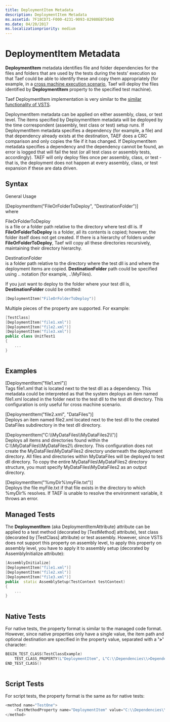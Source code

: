 ```yaml
---
title: DeploymentItem Metadata
description: DeploymentItem Metadata
ms.assetid: 7F18CD71-F000-4231-9093-82980EB7584D
ms.date: 04/20/2017
ms.localizationpriority: medium
---
```


# DeploymentItem Metadata


**DeploymentItem** metadata identifies file and folder dependencies for the files and folders that are used by the tests during the tests' execution so that Taef could be able to identify these and copy them appropriately (for example, in a [cross machine execution scenario](cross-machine-execution.md), Taef will deploy the files identified by **DeploymentItem** property to the specified test machine).

Taef DeploymentItem implementation is very similar to the [similar functionality of VSTS](http://msdn.microsoft.com/library/microsoft.visualstudio.testtools.unittesting.deploymentitemattribute(VS.80).aspx).

DeploymentItem metadata can be applied on either assembly, class, or test level. The items specified by DeploymentItem metadata will be deployed by the time correspondent (assembly, test class or test) setup runs. If DeploymentItem metadata specifies a dependency (for example, a file) and that dependency already exists at the destination, TAEF does a CRC comparison and only copies the file if it has changed. If DeploymentItem metadata specifies a dependency and the dependency cannot be found, an error is logged that will fail the test (or all test class or assembly tests, accordingly). TAEF will only deploy files once per assembly, class, or test - that is, the deployment does not happen at every assembly, class, or test expansion if these are data driven.

## <span id="Syntax"></span><span id="syntax"></span><span id="SYNTAX"></span>Syntax


<span id="General_Usage_"></span><span id="general_usage_"></span><span id="GENERAL_USAGE_"></span>General Usage   

<span id="_DeploymentItem__FileOrFolderToDeploy____DestinationFolder___"></span><span id="_deploymentitem__fileorfoldertodeploy____destinationfolder___"></span><span id="_DEPLOYMENTITEM__FILEORFOLDERTODEPLOY____DESTINATIONFOLDER___"></span>\[DeploymentItem("FileOrFolderToDeploy", "DestinationFolder")\]  
where

<span id="FileOrFolderToDeploy"></span><span id="fileorfoldertodeploy"></span><span id="FILEORFOLDERTODEPLOY"></span>FileOrFolderToDeploy  
is a file or a folder path relative to the directory where test dll is. If **FileOrFolderToDeploy** is a folder, all its contents is copied; however, the folder itself does not get created. If there is a hierarchy of folders under **FileOrFolderToDeploy**, Taef will copy all these directories recursively, maintaining their directory hierarchy.

<span id="DestinationFolder"></span><span id="destinationfolder"></span><span id="DESTINATIONFOLDER"></span>DestinationFolder  
is a folder path relative to the directory where the test dll is and where the deployment items are copied. **DestinationFolder** path could be specified using .. notation (for example, ..\\MyFiles).

If you just want to deploy to the folder where your test dll is, **DestinationFolder** could be omitted:

```cpp
[DeploymentItem("FileOrFolderToDeploy")]
```

Multiple pieces of the property are supported. For example:

```cpp
[TestClass]
[DeploymentItem("file1.xml")]
[DeploymentItem("file2.xml")]
[DeploymentItem("file3.xml")]
public class UnitTest1
{
    ...
}
                
```

## <span id="Examples"></span><span id="examples"></span><span id="EXAMPLES"></span>Examples


<span id="_deploymentitem__file1.xml___"></span><span id="_DEPLOYMENTITEM__FILE1.XML___"></span>\[DeploymentItem("file1.xml")\]  
Tags file1.xml that is located next to the test dll as a dependency. This metadata could be interpreted as that the system deploys an item named file1.xml located in the folder next to the test dll to the test dll directory. This configuration is only useful for cross machine scenario.

<span id="_deploymentitem__file2.xml____datafiles___"></span><span id="_DEPLOYMENTITEM__FILE2.XML____DATAFILES___"></span>\[DeploymentItem("file2.xml", "DataFiles")\]  
Deploys an item named file2.xml located next to the test dll to the created DataFiles subdirectory in the test dll directory.

<span id="_DeploymentItem__C___MyDataFiles__MyDataFiles2_____"></span><span id="_deploymentitem__c___mydatafiles__mydatafiles2_____"></span><span id="_DEPLOYMENTITEM__C___MYDATAFILES__MYDATAFILES2_____"></span>\[DeploymentItem("C:\\\\MyDataFiles\\\\MyDataFiles2\\\\")\]  
Deploys all items and directories found within the C:\\\\MyDataFiles\\\\MyDataFiles2\\\\ directory. This configuration does not create the MyDataFiles\\MyDataFiles2 directory underneath the deployment directory. All files and directories within MyDataFiles will be deployed to test dll directory. To copy the entire MyDataFiles\\MyDataFiles2 directory structure, you must specify MyDataFiles\\MyDataFiles2 as an output directory.

<span id="_deploymentitem___mydir__myfile.txt___"></span><span id="_DEPLOYMENTITEM___MYDIR__MYFILE.TXT___"></span>\[DeploymentItem("%myDir%\\myFile.txt")\]  
Deploys the file myFile.txt if that file exists in the directory to which %myDir% resolves. If TAEF is unable to resolve the environment variable, it throws an error.

## <span id="Managed_Tests"></span><span id="managed_tests"></span><span id="MANAGED_TESTS"></span>Managed Tests


The **DeploymentItem** (aka DeploymentItemAttribute) attribute can be applied to a test method (decorated by \[TestMethod\] attribute), test class (decorated by \[TestClass\] attribute) or test assembly. However, since VSTS does not support this property on assembly level, to apply this property on assembly level, you have to apply it to assembly setup (decorated by AssemblyInitialize attribute):

```cpp
[AssemblyInitialize]
[DeploymentItem("file1.xml")]
[DeploymentItem("file2.xml")]
[DeploymentItem("file3.xml")]
public  static AssemblySetup(TestContext testContext)
{
    ...
}
                
```

## <span id="Native_Tests"></span><span id="native_tests"></span><span id="NATIVE_TESTS"></span>Native Tests


For native tests, the property format is similar to the managed code format. However, since native properties only have a single value, the item path and optional destination are specified in the property value, separated with a **'&gt;'** character:

```cpp
BEGIN_TEST_CLASS(TestClassExample)
    TEST_CLASS_PROPERTY(L"DeploymentItem", L"C:\\Dependencies\\>Dependencies")
END_TEST_CLASS()
                
```

## <span id="Script_Tests"></span><span id="script_tests"></span><span id="SCRIPT_TESTS"></span>Script Tests


For script tests, the property format is the same as for native tests:

```cpp
<method name="TestOne">
    <TestMethodProperty name="DeploymentItem" value="C:\\Dependencies\\>Dependencies"/>
</method>
                
```

 

 





